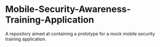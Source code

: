 # Mobile-Security-Awareness-Training-Application
A repository aimed at containing a prototype for a mock mobile security training application.
